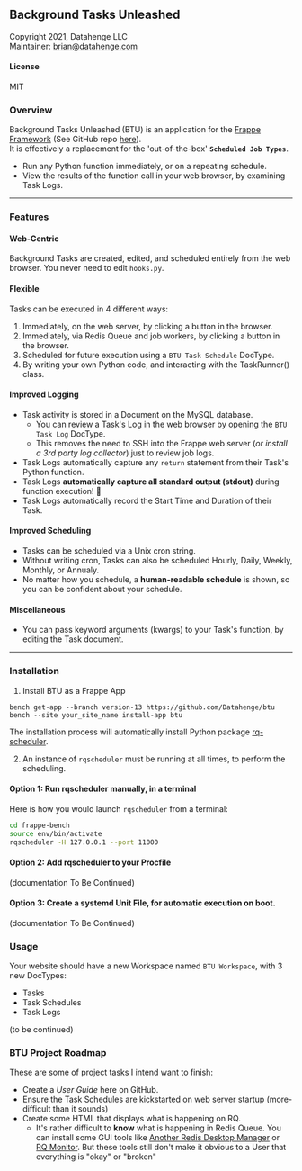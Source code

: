 ## Background Tasks Unleashed
Copyright 2021, Datahenge LLC\
Maintainer: brian@datahenge.com

#### License

MIT

### Overview
Background Tasks Unleashed (BTU) is an application for the [Frappe Framework](https://frappeframework.com/) (See GitHub repo [here](https://github.com/frappe)).\
It is effectively a replacement for the 'out-of-the-box' **`Scheduled Job Types`**.
* Run any Python function immediately, or on a repeating schedule.
* View the results of the function call in your web browser, by examining Task Logs.

----
### Features
#### Web-Centric
Background Tasks are created, edited, and scheduled entirely from the web browser.  You never need to edit `hooks.py`.

#### Flexible
Tasks can be executed in 4 different ways:
1. Immediately, on the web server, by clicking a button in the browser.
3. Immediately, via Redis Queue and job workers, by clicking a button in the browser.
5. Scheduled for future execution using a `BTU Task Schedule` DocType.
6. By writing your own Python code, and interacting with the TaskRunner() class.

#### Improved Logging
* Task activity is stored in a Document on the MySQL database.
  * You can review a Task's Log in the web browser by opening the `BTU Task Log` DocType.
  * This removes the need to SSH into the Frappe web server (*or install a 3rd party log collector*) just to review job logs.
* Task Logs automatically capture any `return` statement from their Task's Python function.
* Task Logs **automatically capture all standard output (stdout)** during function execution! 🥳
* Task Logs automatically record the Start Time and Duration of their Task.

#### Improved Scheduling
* Tasks can be scheduled via a Unix cron string.
* Without writing cron, Tasks can also be scheduled Hourly, Daily, Weekly, Monthly, or Annualy.
* No matter how you schedule, a **human-readable schedule** is shown, so you can be confident about your schedule.

#### Miscellaneous
* You can pass keyword arguments (kwargs) to your Task's function, by editing the Task document.

----
### Installation

1. Install BTU as a Frappe App
```
bench get-app --branch version-13 https://github.com/Datahenge/btu
bench --site your_site_name install-app btu
```

The installation process will automatically install Python package [rq-scheduler](https://pypi.org/project/rq-scheduler/).

2. An instance of `rqscheduler` must be running at all times, to perform the scheduling.

#### Option 1: Run rqscheduler manually, in a terminal

Here is how you would launch `rqscheduler` from a terminal:
```bash
cd frappe-bench
source env/bin/activate
rqscheduler -H 127.0.0.1 --port 11000
```

#### Option 2: Add rqscheduler to your Procfile
(documentation To Be Continued)

#### Option 3: Create a systemd Unit File, for automatic execution on boot.
(documentation To Be Continued)

### Usage
Your website should have a new Workspace named `BTU Workspace`, with 3 new DocTypes:
  * Tasks
  * Task Schedules
  * Task Logs

(to be continued)

### BTU Project Roadmap
These are some of project tasks I intend want to finish:

* Create a *User Guide* here on GitHub.
* Ensure the Task Schedules are kickstarted on web server startup (more-difficult than it sounds)
* Create some HTML that displays what is happening on RQ.
    * It's rather difficult to **know** what is happening in Redis Queue.  You can install some GUI tools like [Another Redis Desktop Manager](https://www.electronjs.org/apps/anotherredisdesktopmanager) or [RQ Monitor](https://pypi.org/project/rqmonitor/).  But these tools still don't make it obvious to a User that everything is "okay" or "broken"
